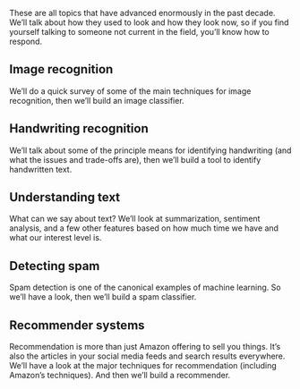 These are all topics that have advanced enormously in the past decade.  We’ll talk about how they used to look and how they look now, so if you find yourself talking to someone not current in the field, you’ll know how to respond.

## Image recognition
We’ll do a quick survey of some of the main techniques for image recognition, then we’ll build an image classifier.

## Handwriting recognition
We’ll talk about some of the principle means for identifying handwriting (and what the issues and trade-offs are), then we’ll build a tool to identify handwritten text.

## Understanding text
What can we say about text?  We’ll look at summarization, sentiment analysis, and a few other features based on how much time we have and what our interest level is.

## Detecting spam
Spam detection is one of the canonical examples of machine learning.  So we’ll have a look, then we’ll build a spam classifier.

## Recommender systems
Recommendation is more than just Amazon offering to sell you things.  It’s also the articles in your social media feeds and search results everywhere.  We’ll have a look at the major techniques for recommendation (including Amazon’s techniques).  And then we’ll build a recommender.
